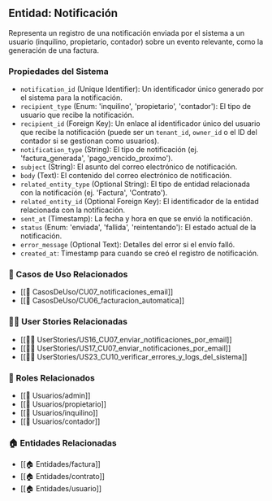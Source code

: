 ## Entidad: Notificación

Representa un registro de una notificación enviada por el sistema a un usuario (inquilino, propietario, contador) sobre un evento relevante, como la generación de una factura.

### Propiedades del Sistema

- `notification_id` (Unique Identifier): Un identificador único generado por el sistema para la notificación.
- `recipient_type` (Enum: 'inquilino', 'propietario', 'contador'): El tipo de usuario que recibe la notificación.
- `recipient_id` (Foreign Key): Un enlace al identificador único del usuario que recibe la notificación (puede ser un `tenant_id`, `owner_id` o el ID del contador si se gestionan como usuarios).
- `notification_type` (String): El tipo de notificación (ej. 'factura_generada', 'pago_vencido_proximo').
- `subject` (String): El asunto del correo electrónico de notificación.
- `body` (Text): El contenido del correo electrónico de notificación.
- `related_entity_type` (Optional String): El tipo de entidad relacionada con la notificación (ej. 'Factura', 'Contrato').
- `related_entity_id` (Optional Foreign Key): El identificador de la entidad relacionada con la notificación.
- `sent_at` (Timestamp): La fecha y hora en que se envió la notificación.
- `status` (Enum: 'enviada', 'fallida', 'reintentando'): El estado actual de la notificación.
- `error_message` (Optional Text): Detalles del error si el envío falló.
- `created_at`: Timestamp para cuando se creó el registro de notificación.

### 🔁 Casos de Uso Relacionados
- [[📄 CasosDeUso/CU07_notificaciones_email]]
- [[📄 CasosDeUso/CU06_facturacion_automatica]]

### 🧑‍💻 User Stories Relacionadas
- [[🧑‍💻 UserStories/US16_CU07_enviar_notificaciones_por_email]]
- [[🧑‍💻 UserStories/US17_CU07_enviar_notificaciones_por_email]]
- [[🧑‍💻 UserStories/US23_CU10_verificar_errores_y_logs_del_sistema]]

### 👥 Roles Relacionados
- [[👥 Usuarios/admin]]
- [[👥 Usuarios/propietario]]
- [[👥 Usuarios/inquilino]]
- [[👥 Usuarios/contador]]

### 🏠 Entidades Relacionadas
- [[🏠 Entidades/factura]]
- [[🏠 Entidades/contrato]]
- [[🏠 Entidades/usuario]]